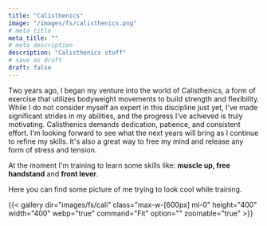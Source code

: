 ```yaml
---
title: "Calisthenics"
image: "/images/fs/calisthenics.png"
# meta title
meta_title: ""
# meta description
description: "Calisthenics stuff"
# save as draft
draft: false
---
```


Two years ago, I began my venture into the world of Calisthenics, a form of exercise that utilizes bodyweight movements to build strength and flexibility. While I do not consider myself an expert in this discipline just yet, I've made significant strides in my abilities, and the progress I've achieved is truly motivating. Calisthenics demands dedication, patience, and consistent effort. I'm looking forward to see what the next years will bring as I continue to refine my skills. It's also a great way to free my mind and release any form of stress and tension.

At the moment I'm training to learn some skills like: <b>muscle up, free handstand</b> and <b>front lever</b>.

Here you can find some picture of me trying to look cool while training.

{{< gallery dir="images/fs/cali" class="max-w-[600px] ml-0" height="400" width="400" webp="true" command="Fit" option="" zoomable="true" >}}
